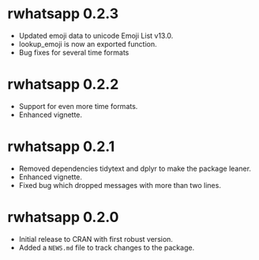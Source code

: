 # rwhatsapp 0.2.3

* Updated emoji data to unicode Emoji List v13.0.
* lookup_emoji is now an exported function.
* Bug fixes for several time formats

# rwhatsapp 0.2.2

* Support for even more time formats.
* Enhanced vignette.

# rwhatsapp 0.2.1

* Removed dependencies tidytext and dplyr to make the package leaner.
* Enhanced vignette.
* Fixed bug which dropped messages with more than two lines.

# rwhatsapp 0.2.0

* Initial release to CRAN with first robust version.
* Added a `NEWS.md` file to track changes to the package.

